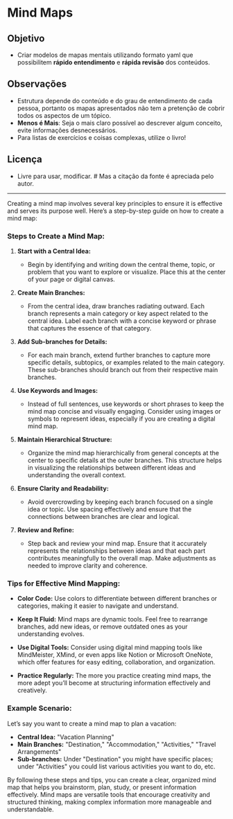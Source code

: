 # Mind Maps

## Objetivo
- Criar modelos de mapas mentais utilizando formato yaml que possibilitem **rápido entendimento** e **rápida revisão** dos conteúdos.

## Observações
- Estrutura depende do conteúdo e do grau de entendimento de cada pessoa, portanto os mapas apresentados não tem a pretenção de cobrir todos os aspectos de um tópico.
- **Menos é Mais**: Seja o mais claro possível ao descrever algum conceito, evite informações desnecessários.
- Para listas de exercícios e coisas complexas, utilize o livro!

## Licença
- Livre para usar, modificar. # Mas a citação da fonte é apreciada pelo autor.

---
Creating a mind map involves several key principles to ensure it is effective and serves its purpose well. Here’s a step-by-step guide on how to create a mind map:

### Steps to Create a Mind Map:

1. **Start with a Central Idea:**
   - Begin by identifying and writing down the central theme, topic, or problem that you want to explore or visualize. Place this at the center of your page or digital canvas.

2. **Create Main Branches:**
   - From the central idea, draw branches radiating outward. Each branch represents a main category or key aspect related to the central idea. Label each branch with a concise keyword or phrase that captures the essence of that category.

3. **Add Sub-branches for Details:**
   - For each main branch, extend further branches to capture more specific details, subtopics, or examples related to the main category. These sub-branches should branch out from their respective main branches.

4. **Use Keywords and Images:**
   - Instead of full sentences, use keywords or short phrases to keep the mind map concise and visually engaging. Consider using images or symbols to represent ideas, especially if you are creating a digital mind map.

5. **Maintain Hierarchical Structure:**
   - Organize the mind map hierarchically from general concepts at the center to specific details at the outer branches. This structure helps in visualizing the relationships between different ideas and understanding the overall context.

6. **Ensure Clarity and Readability:**
   - Avoid overcrowding by keeping each branch focused on a single idea or topic. Use spacing effectively and ensure that the connections between branches are clear and logical.

7. **Review and Refine:**
   - Step back and review your mind map. Ensure that it accurately represents the relationships between ideas and that each part contributes meaningfully to the overall map. Make adjustments as needed to improve clarity and coherence.

### Tips for Effective Mind Mapping:

- **Color Code:** Use colors to differentiate between different branches or categories, making it easier to navigate and understand.
  
- **Keep It Fluid:** Mind maps are dynamic tools. Feel free to rearrange branches, add new ideas, or remove outdated ones as your understanding evolves.

- **Use Digital Tools:** Consider using digital mind mapping tools like MindMeister, XMind, or even apps like Notion or Microsoft OneNote, which offer features for easy editing, collaboration, and organization.

- **Practice Regularly:** The more you practice creating mind maps, the more adept you’ll become at structuring information effectively and creatively.

### Example Scenario:

Let’s say you want to create a mind map to plan a vacation:

- **Central Idea:** "Vacation Planning"
- **Main Branches:** "Destination," "Accommodation," "Activities," "Travel Arrangements"
- **Sub-branches:** Under "Destination" you might have specific places; under "Activities" you could list various activities you want to do, etc.

By following these steps and tips, you can create a clear, organized mind map that helps you brainstorm, plan, study, or present information effectively. Mind maps are versatile tools that encourage creativity and structured thinking, making complex information more manageable and understandable.
